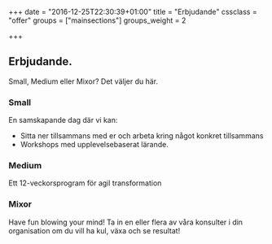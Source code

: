 +++
date = "2016-12-25T22:30:39+01:00"
title = "Erbjudande"
cssclass = "offer"
groups = ["mainsections"]
groups_weight = 2

+++

## Erbjudande.
Small, Medium eller Mixor? Det väljer du här.
<!--more-->

### Small
En samskapande dag där vi kan:

* Sitta ner tillsammans med er och arbeta kring något konkret tillsammans
* Workshops med upplevelsebaserat lärande.

### Medium
Ett 12-veckorsprogram för agil transformation

### Mixor
Have fun blowing your mind! Ta in en eller flera av våra konsulter i din organisation om du vill ha kul, växa och
se resultat!


